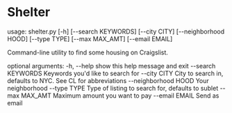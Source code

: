 Shelter
================================


usage: shelter.py [-h] [--search KEYWORDS] [--city CITY] [--neighborhood HOOD]
                  [--type TYPE] [--max MAX_AMT] [--email EMAIL]

Command-line utility to find some housing on Craigslist.

optional arguments:
  -h, --help           show this help message and exit
  --search KEYWORDS    Keywords you'd like to search for
  --city CITY          City to search in, defaults to NYC. See CL for
                       abbreviations
  --neighborhood HOOD  Your neighborhood
  --type TYPE          Type of listing to search for, defaults to sublet
  --max MAX_AMT        Maximum amount you want to pay
  --email EMAIL        Send as email
